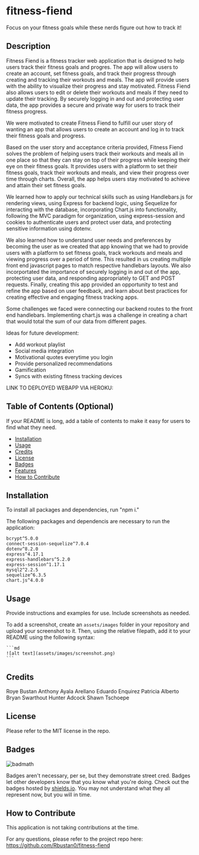 # fitness-fiend

Focus on your fitness goals while these nerds figure out how to track it!

## Description

Fitness Fiend is a fitness tracker web application that is designed to help users track their fitness goals and progres.  The app will allow users to create an account, set fitness goals, and track their progress through creating and tracking their workouts and meals.  The app will provide users with the ability to visualize their progress and stay motivated.  Fitness Fiend also allows users to edit or delete their workouts and meals if they need to update their tracking. By securely logging in and out and protecting user data, the app provides a secure and private way for users to track their fitness progress.

We were motivated to create Fitness Fiend to fulfill our user story of wanting an app that allows users to create an account and log in to track their fitness goals and progress. 

Based on the user story and acceptance criteria provided, Fitness Fiend solves the problem of helping users track their workouts and meals all in one place so that they can stay on top of their progress while keeping their eye on their fitness goals. It provides users with a platform to set their fitness goals, track their workouts and meals, and view their progress over time through charts. Overall, the app helps users stay motivated to achieve and attain their set fitness goals.  

We learned how to apply our technical skills such as using Handlebars.js for rendering views, using Express for backend logic, using Sequelize for interacting with the database, incorporating Chart.js into functionality, following the MVC paradigm for organization, using express-session and cookies to authenticate users and protect user data, and protecting sensitive information using dotenv. 

We also learned how to understand user needs and preferences by becoming the user as we created that app knowing that we had to provide users with a platform to set fitness goals, track workouts and meals and viewing progress over a period of time.  This resulted in us creating multiple front end javascript pages to match respective handlebars layouts.  We also incorportated the importance of securely logging in and out of the app, protecting user data, and responding appropriately to GET and POST requests. Finally, creating this app provided an opportunity to test and refine the app based on user feedback, and learn about best practices for creating effective and engaging fitness tracking apps.

Some challenges we faced were connecting our backend routes to the front end handlebars. Implementing chart.js was a challenge in creating a chart that would total the sum of our data from different pages.   

Ideas for future development: 
- Add workout playlist
- Social media integration
- Motivational quotes everytime you login
- Provide personalized recommendations
- Gamification
- Syncs with existing fitness tracking devices


LINK TO DEPLOYED WEBAPP VIA HEROKU: 



## Table of Contents (Optional)

If your README is long, add a table of contents to make it easy for users to find what they need.

- [Installation](#installation)
- [Usage](#usage)
- [Credits](#credits)
- [License](#license)
- [Badges](#badges)
- [Features](#features)
- [How to Contribute](#how_to_contribute)


## Installation

To install all packages and dependencies, run "npm i."

The following packages and dependencis are necessary to run the application: 

    bcrypt^5.0.0
    connect-session-sequelize^7.0.4
    dotenv^8.2.0
    express^4.17.1
    express-handlebars^5.2.0
    express-session^1.17.1
    mysql2^2.2.5
    sequelize^6.3.5
    chart.js^4.0.0



## Usage

Provide instructions and examples for use. Include screenshots as needed.

To add a screenshot, create an `assets/images` folder in your repository and upload your screenshot to it. Then, using the relative filepath, add it to your README using the following syntax:

    ```md
    ![alt text](assets/images/screenshot.png)
    ```

## Credits

Roye Bustan
Anthony Ayala Arellano
Eduardo Enquirez
Patricia Alberto
Bryan Swarthout 
Hunter Adcock
Shawn Tschoepe


## License

Please refer to the MIT license in the repo.  

## Badges

![badmath](https://img.shields.io/github/languages/top/lernantino/badmath)

Badges aren't necessary, per se, but they demonstrate street cred. Badges let other developers know that you know what you're doing. Check out the badges hosted by [shields.io](https://shields.io/). You may not understand what they all represent now, but you will in time.


## How to Contribute

This application is not taking contributions at the time.  

For any questions, please refer to the project repo here: https://github.com/Rbustan0/fitness-fiend



